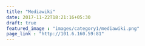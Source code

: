 ```yaml
---
title: "Mediawiki"
date: 2017-11-22T18:21:16+05:30
draft: true
featured_image : "images/category1/mediawiki.png"
page_link : "http://101.6.160.59:81"
---
```


